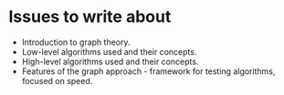 # Issues to write about

- Introduction to graph theory.
- Low-level algorithms used and their concepts.
- High-level algorithms used and their concepts.
- Features of the graph approach - framework for testing algorithms, focused on speed.